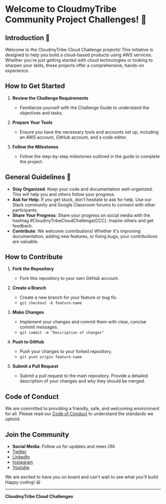 # Welcome to CloudmyTribe Community Project Challenges! 🤝

## Introduction 👋

Welcome to the CloudmyTribe Cloud Challenge projects! This initiative is designed to help you build a cloud-based products using AWS services. Whether you're just getting started with cloud technologies or looking to sharpen your skills, these projects offer a comprehensive, hands-on experience.

## How to Get Started 

1. **Review the Challenge Requirements**
   - Familiarize yourself with the Challenge Guide to understand the objectives and tasks.
   
2. **Prepare Your Tools**
   - Ensure you have the necessary tools and accounts set up, including an AWS account, GitHub account, and a code editor.

3. **Follow the Milestones**
   - Follow the step-by-step milestones outlined in the guide to complete the project.

## General Guidelines 📓

- **Stay Organized**: Keep your code and documentation well-organized. This will help you and others follow your progress.
- **Ask for Help**: If you get stuck, don’t hesitate to ask for help. Use our Slack community and Google Classroom forums to connect with other participants.
- **Share Your Progress**: Share your progress on social media with the hashtag #CloudmyTribeCloudChallenge(CCC). Inspire others and get feedback.
- **Contribute**: We welcome contributions! Whether it's improving documentation, adding new features, or fixing bugs, your contributions are valuable.

## How to Contribute

1. **Fork the Repository**
   - Fork this repository to your own GitHub account.

2. **Create a Branch**
   - Create a new branch for your feature or bug fix.
   - `git checkout -b feature-name`

3. **Make Changes**
   - Implement your changes and commit them with clear, concise commit messages.
   - `git commit -m "Description of changes"`

4. **Push to GitHub**
   - Push your changes to your forked repository.
   - `git push origin feature-name`

5. **Submit a Pull Request**
   - Submit a pull request to the main repository. Provide a detailed description of your changes and why they should be merged.

## Code of Conduct

We are committed to providing a friendly, safe, and welcoming environment for all. Please read our [Code of Conduct]() to understand the standards we uphold.

## Join the Community


- **Social Media**: Follow us for updates and news ON:
-  [Twitter](https://x.com/CloudmyTribe?mx=2)
-  [LinkedIn](https://www.linkedin.com/company/102502849/admin/feed/posts/)
-  [Instagram](https://www.instagram.com/cloudmytribe/)
-  [Youtube](https://www.youtube.com/channel/UCm3b6uqc8VEmHEMTyq8GeUQ)

We are excited to have you on board and can't wait to see what you'll build. Happy coding! 😃

---

**CloudmyTribe Cloud Challenges**
